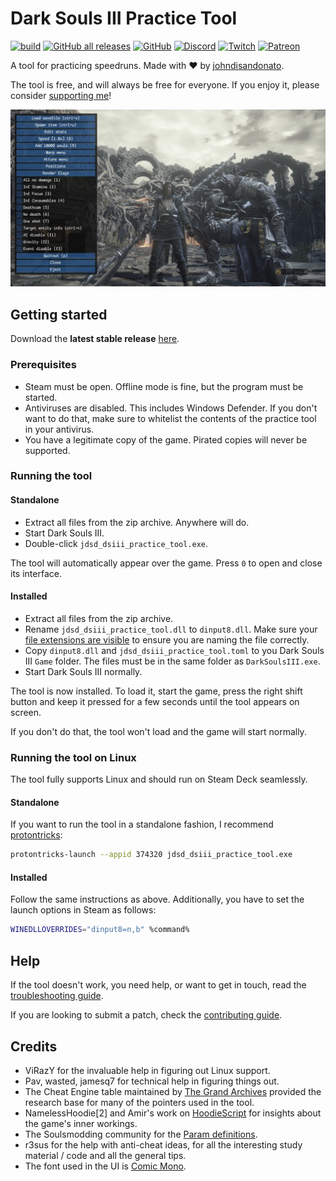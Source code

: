 # Dark Souls III Practice Tool

[![build](https://github.com/veeenu/darksoulsiii-practice-tool/actions/workflows/build.yml/badge.svg)](https://github.com/veeenu/darksoulsiii-practice-tool/actions)
[![GitHub all releases](https://img.shields.io/github/downloads/veeenu/darksoulsiii-practice-tool/total)](https://github.com/veeenu/darksoulsiii-practice-tool/releases/latest)
[![GitHub](https://img.shields.io/github/license/veeenu/darksoulsiii-practice-tool)](https://github.com/veeenu/darksoulsiii-practice-tool/blob/main/LICENSE) 
[![Discord](https://img.shields.io/discord/267623298647457802)](https://discord.gg/CVHbN7eF)
[![Twitch](https://img.shields.io/twitch/status/johndisandonato?style=social)](https://twitch.tv/johndisandonato)
[![Patreon](https://img.shields.io/badge/Support_me-Patreon-orange)](https://www.patreon.com/johndisandonato)

A tool for practicing speedruns. Made with ❤️ by [johndisandonato](https://twitch.tv/johndisandonato).

The tool is free, and will always be free for everyone. If you enjoy it, please consider 
[supporting me](https://www.patreon.com/johndisandonato)!

![Screenshot](lib/data/screenshot.jpg)

## Getting started

Download the **latest stable release** [here](https://github.com/veeenu/darksoulsiii-practice-tool/releases/latest).

### Prerequisites

- Steam must be open. Offline mode is fine, but the program must be started.
- Antiviruses are disabled. This includes Windows Defender. If you don't want to do that, make sure to whitelist the contents of the practice tool in your antivirus.
- You have a legitimate copy of the game. Pirated copies will never be supported.

### Running the tool

#### Standalone

- Extract all files from the zip archive. Anywhere will do.
- Start Dark Souls III.
- Double-click `jdsd_dsiii_practice_tool.exe`.

The tool will automatically appear over the game. Press `0` to open and close its interface.

#### Installed

- Extract all files from the zip archive.
- Rename `jdsd_dsiii_practice_tool.dll` to `dinput8.dll`. Make sure your [file extensions are visible](https://www.howtogeek.com/205086/beginner-how-to-make-windows-show-file-extensions/)
  to ensure you are naming the file correctly.
- Copy `dinput8.dll` and `jdsd_dsiii_practice_tool.toml` to you Dark Souls III `Game` folder.
  The files must be in the same folder as `DarkSoulsIII.exe`.
- Start Dark Souls III normally.

The tool is now installed. To load it, start the game, press the right shift button and 
keep it pressed for a few seconds until the tool appears on screen.

If you don't do that, the tool won't load and the game will start normally.

### Running the tool on Linux

The tool fully supports Linux and should run on Steam Deck seamlessly.

#### Standalone

If you want to run the tool in a standalone fashion, I recommend [protontricks](https://github.com/Matoking/protontricks):

```sh
protontricks-launch --appid 374320 jdsd_dsiii_practice_tool.exe
```

#### Installed

Follow the same instructions as above. Additionally, you have to set the launch options in Steam as follows:

```sh
WINEDLLOVERRIDES="dinput8=n,b" %command%
```

## Help

If the tool doesn't work, you need help, or want to get in touch, read the [troubleshooting guide](TROUBLESHOOTING.md).

If you are looking to submit a patch, check the [contributing guide](CONTRIBUTING.md).

## Credits

- ViRazY for the invaluable help in figuring out Linux support.
- Pav, wasted, jamesq7 for technical help in figuring things out.
- The Cheat Engine table maintained by [The Grand Archives](https://github.com/inunorii/Dark-Souls-III-CT-TGA)
  provided the research base for many of the pointers used in the tool.
- NamelessHoodie[2] and Amir's work on [HoodieScript](https://github.com/NamelessHoodie/HoodieScript)
  for insights about the game's inner workings.
- The Soulsmodding community for the [Param definitions](https://github.com/soulsmods/Paramdex).
- r3sus for the help with anti-cheat ideas, for all the interesting study material / code and
  all the general tips.
- The font used in the UI is [Comic Mono](https://github.com/dtinth/comic-mono-font).

